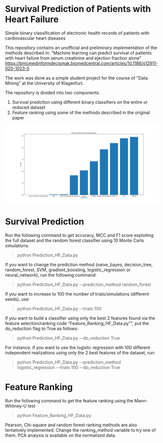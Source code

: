 # Survival Prediction of Patients with Heart Failure
Simple binary classification of electronic health records of patients with cardiovascular heart diseases


This repository contains an unofficial and preliminary implementation of the methods described in: 
"Machine learning can predict survival of patients with heart failure from serum creatinine and ejection fraction alone"
https://bmcmedinformdecismak.biomedcentral.com/articles/10.1186/s12911-020-1023-5

The work was done as a simple student project for the course of "Data Mining" at the University of Klagenfurt. 

The repository is divided into two components: 
1. Survival prediction using different binary classifiers on the entire or reduced dataset
2. Feature ranking using some of the methods described in the original paper

<img src="https://github.com/nuletizia/prediction-survival-heart-failure/blob/main/feature_ranking_mwu.png" width=700>

# Survival Prediction

Run the following command to get accuracy, MCC and F1 score exploiting the full dataset and the random forest classifier using 10 Monte Carlo simulations:
> python Prediction_HF_Data.py

If you want to change the prediction method (naive_bayes, decision_tree, random_forest, SVM, gradient_boosting, logistic_regression or neural_network), run the following command:

> python Prediction_HF_Data.py --prediction_method random_forest

If you want to increase to 100 the number of trials/simulations (different seeds), use:

> python Prediction_HF_Data.py --trials 100

If you want to build a classifier using only the best 2 features found via the feature selection/ranking code "Feature_Ranking_HF_Data.py"", put the do_reduction flag to True as follows:

> python Prediction_HF_Data.py --do_reduction True

For instance, if you want to use the logistic regression with 100 different independent realizations using only the 2 best features of the dataset, run:

> python Prediction_HF_Data.py --prediction_method logistic_regression --trials 100 --do_reduction True

# Feature Ranking

Run the following command to get the feature ranking using the Mann-Whitney-U test

> python Feature_Ranking_HF_Data.py

Pearson, Chi-square and random forest ranking methods are also tentatively implemented. Change the ranking_method variable to try one of them.
PCA analysis is available on the normalized data.
